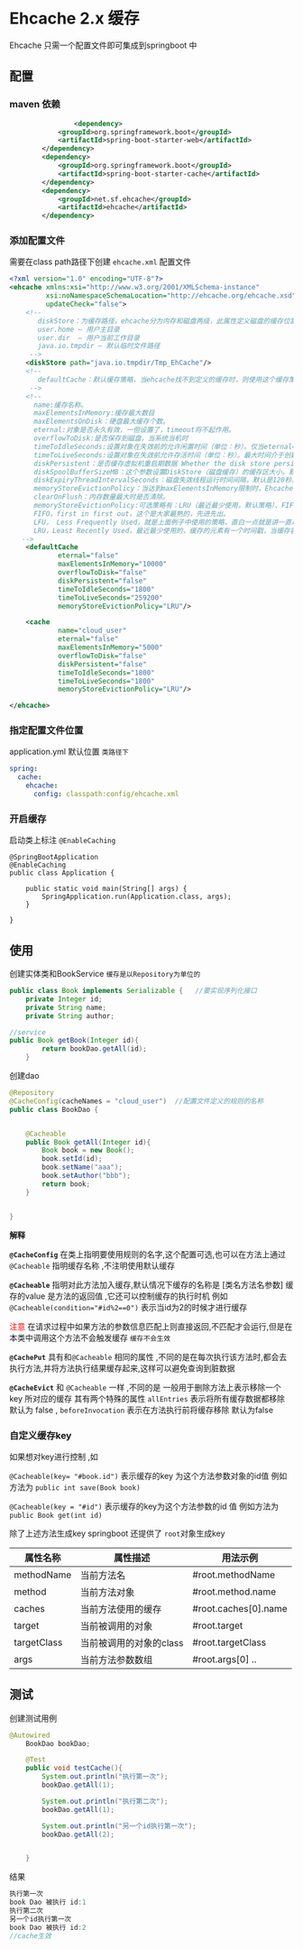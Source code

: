 # Ehcache 2.x 缓存

Ehcache 只需一个配置文件即可集成到springboot 中

## 配置

### maven 依赖

```xml
				<dependency>
            <groupId>org.springframework.boot</groupId>
            <artifactId>spring-boot-starter-web</artifactId>
        </dependency>
        <dependency>
            <groupId>org.springframework.boot</groupId>
            <artifactId>spring-boot-starter-cache</artifactId>
        </dependency>
        <dependency>
            <groupId>net.sf.ehcache</groupId>
            <artifactId>ehcache</artifactId>
        </dependency>
```

### 添加配置文件

需要在class path路径下创建 `ehcache.xml` 配置文件

```xml
<?xml version="1.0" encoding="UTF-8"?>
<ehcache xmlns:xsi="http://www.w3.org/2001/XMLSchema-instance"
         xsi:noNamespaceSchemaLocation="http://ehcache.org/ehcache.xsd"
         updateCheck="false">
    <!--
       diskStore：为缓存路径，ehcache分为内存和磁盘两级，此属性定义磁盘的缓存位置。参数解释如下：
       user.home – 用户主目录
       user.dir  – 用户当前工作目录
       java.io.tmpdir – 默认临时文件路径
     -->
    <diskStore path="java.io.tmpdir/Tmp_EhCache"/>
    <!--
       defaultCache：默认缓存策略，当ehcache找不到定义的缓存时，则使用这个缓存策略。只能定义一个。
     -->
    <!--
      name:缓存名称。
      maxElementsInMemory:缓存最大数目
      maxElementsOnDisk：硬盘最大缓存个数。
      eternal:对象是否永久有效，一但设置了，timeout将不起作用。
      overflowToDisk:是否保存到磁盘，当系统当机时
      timeToIdleSeconds:设置对象在失效前的允许闲置时间（单位：秒）。仅当eternal=false对象不是永久有效时使用，可选属性，默认值是0，也就是可闲置时间无穷大。
      timeToLiveSeconds:设置对象在失效前允许存活时间（单位：秒）。最大时间介于创建时间和失效时间之间。仅当eternal=false对象不是永久有效时使用，默认是0.，也就是对象存活时间无穷大。
      diskPersistent：是否缓存虚拟机重启期数据 Whether the disk store persists between restarts of the Virtual Machine. The default value is false.
      diskSpoolBufferSizeMB：这个参数设置DiskStore（磁盘缓存）的缓存区大小。默认是30MB。每个Cache都应该有自己的一个缓冲区。
      diskExpiryThreadIntervalSeconds：磁盘失效线程运行时间间隔，默认是120秒。
      memoryStoreEvictionPolicy：当达到maxElementsInMemory限制时，Ehcache将会根据指定的策略去清理内存。默认策略是LRU（最近最少使用）。你可以设置为FIFO（先进先出）或是LFU（较少使用）。
      clearOnFlush：内存数量最大时是否清除。
      memoryStoreEvictionPolicy:可选策略有：LRU（最近最少使用，默认策略）、FIFO（先进先出）、LFU（最少访问次数）。
      FIFO，first in first out，这个是大家最熟的，先进先出。
      LFU， Less Frequently Used，就是上面例子中使用的策略，直白一点就是讲一直以来最少被使用的。如上面所讲，缓存的元素有一个hit属性，hit值最小的将会被清出缓存。
      LRU，Least Recently Used，最近最少使用的，缓存的元素有一个时间戳，当缓存容量满了，而又需要腾出地方来缓存新的元素的时候，那么现有缓存元素中时间戳离当前时间最远的元素将被清出缓存。
   -->
    <defaultCache
            eternal="false"
            maxElementsInMemory="10000"
            overflowToDisk="false"
            diskPersistent="false"
            timeToIdleSeconds="1800"
            timeToLiveSeconds="259200"
            memoryStoreEvictionPolicy="LRU"/>

    <cache
            name="cloud_user"
            eternal="false"
            maxElementsInMemory="5000"
            overflowToDisk="false"
            diskPersistent="false"
            timeToIdleSeconds="1800"
            timeToLiveSeconds="1800"
            memoryStoreEvictionPolicy="LRU"/>

</ehcache>
```

### 指定配置文件位置

application.yml   默认位置 `类路径下`

```yml
spring:
  cache:
    ehcache:
      config: classpath:config/ehcache.xml
```

### 开启缓存

启动类上标注 `@EnableCaching`

```
@SpringBootApplication
@EnableCaching
public class Application {

    public static void main(String[] args) {
        SpringApplication.run(Application.class, args);
    }

}
```

## 使用

创建实体类和BookService  `缓存是以Repository为单位的`

```java
public class Book implements Serializable {   //要实现序列化接口
    private Integer id;
    private String name;
    private String author;

```

```java
//service
public Book getBook(Integer id){
        return bookDao.getAll(id);
    }
```

创建dao

```java
@Repository
@CacheConfig(cacheNames = "cloud_user")  //配置文件定义的规则的名称
public class BookDao {


    @Cacheable
    public Book getAll(Integer id){
        Book book = new Book();
        book.setId(id);
        book.setName("aaa");
        book.setAuthor("bbb");
        return book;
    }


}
```

**解释**

**`@CacheConfig`** 在类上指明要使用规则的名字,这个配置可选,也可以在方法上通过 `@Cacheable` 指明缓存名称 ,不注明使用默认缓存

**`@Cacheable`** 指明对此方法加入缓存,默认情况下缓存的名称是 [类名方法名参数] 缓存的value 是方法的返回值 ,它还可以控制缓存的执行时机 例如 `@Cacheable(condition="#id%2==0")` 表示当id为2的时候才进行缓存

<span style="color:red">注意</span> 在请求过程中如果方法的参数信息匹配上则直接返回,不匹配才会运行,但是在本类中调用这个方法不会触发缓存 `缓存不会生效`

**`@CachePut`**  具有和`@Cacheable` 相同的属性 ,不同的是在每次执行该方法时,都会去执行方法,并将方法执行结果缓存起来,这样可以避免查询到脏数据

**`@CacheEvict`**  和 `@Cacheable` 一样 ,不同的是 一般用于删除方法上表示移除一个key 所对应的缓存 其有两个特殊的属性  `allEntries` 表示将所有缓存数据都移除 默认为 false , `beforeInvocation` 表示在方法执行前将缓存移除 默认为false

### 自定义缓存key

如果想对key进行控制 ,如

`@Cacheable(key= "#book.id")`  表示缓存的key 为这个方法参数对象的id值 例如 方法为 `public int save(Book book)`

`@Cacheable(key = "#id")`  表示缓存的key为这个方法参数的id 值  例如方法为  `public Book get(int id)`

除了上述方法生成key springboot 还提供了 `root`对象生成key

| 属性名称    | 属性描述                | 用法示例             |
| ----------- | ----------------------- | -------------------- |
| methodName  | 当前方法名              | #root.methodName     |
| method      | 当前方法对象            | #root.method.name    |
| caches      | 当前方法使用的缓存      | #root.caches[0].name |
| target      | 当前被调用的对象        | #root.target         |
| targetClass | 当前被调用的对象的class | #root.targetClass    |
| args        | 当前方法参数数组        | #root.args[0] ..     |



## 测试

创建测试用例

```java
@Autowired
    BookDao bookDao;

    @Test
    public void testCache(){
        System.out.println("执行第一次");
        bookDao.getAll(1);

        System.out.println("执行第二次");
        bookDao.getAll(1);

        System.out.println("另一个id执行第一次");
        bookDao.getAll(2);


    }
```



结果

```java
执行第一次
book Dao 被执行 id:1
执行第二次
另一个id执行第一次
book Dao 被执行 id:2
//cache生效
```

